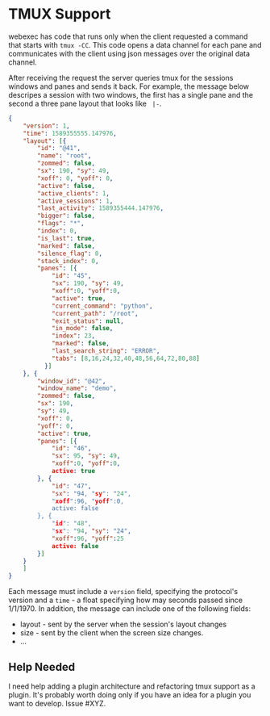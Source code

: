 TMUX Support
============

webexec has code that runs only when the client requested a command that starts
with `tmux -CC`. This code opens a data channel for each pane and communicates
with the client using json messages over the original data channel.

After receiving the request the server queries tmux for the sessions windows
and panes and sends it back. For example, the message below descripes a session
with two windows, the first has a single pane and the second a three pane
layout that looks like ` |-`.


```json
{ 
    "version": 1,
    "time": 1589355555.147976,
    "layout": [{
		"id": "@41",
		"name": "root",
		"zommed": false,
		"sx": 190, "sy": 49,
		"xoff": 0, "yoff": 0,
		"active": false,
		"active_clients": 1,
		"active_sessions": 1,
		"last_activity": 1589355444.147976,
		"bigger": false,
		"flags": "*",
		"index": 0,
		"is_last": true,
		"marked": false,
		"silence_flag": 0,
		"stack_index": 0,
		"panes": [{
			"id": "45",
			"sx": 190, "sy": 49,
			"xoff":0, "yoff":0,
			"active": true,
			"current_command": "python",
			"current_path": "/root",
			"exit_status": null,
			"in_mode": false,
			"index": 23,
			"marked": false,
			"last_search_string": "ERROR",
			"tabs": [8,16,24,32,40,48,56,64,72,80,88]
		  }]
	}, {
		"window_id": "@42",
		"window_name": "demo",
		"zommed": false,
		"sx": 190,
		"sy": 49,
		"xoff": 0,
		"yoff": 0,
		"active": true,
		"panes": [{
			"id": "46",
			"sx": 95, "sy": 49,
			"xoff":0, "yoff":0,
            active: true
		}, {
			"id": "47",
			"sx": "94, "sy": "24",
			"xoff":96, "yoff":0,
            active: false
		}, {
			"id": "48",
			"sx": "94, "sy": "24",
			"xoff":96, "yoff":25
            active: false
		}]
	}
	]
}
```

Each message must include a `version` field, specifying the protocol's version
and a `time` - a float specifying how may seconds passed since 1/1/1970. 
In addition, the message can include one of the following fields:

* layout - sent by the server when the session's layout changes
* size - sent by the client when the screen size changes.
* ...



Help Needed
-----------

I need help adding a plugin architecture and refactoring tmux support
as a plugin. It's probably worth doing only if you have an idea for a plugin
you want to develop. Issue #XYZ.
